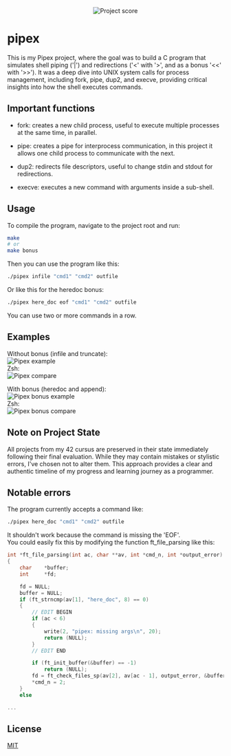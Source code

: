 <div align="center">
  <img src="https://i.ibb.co/cmF80PB/image.png" alt="Project score">
</div>

# pipex
  
This is my Pipex project, where the goal was to build a C program that simulates shell piping ('|') and redirections ('<' with '>', and as a bonus '<<' with '>>'). It was a deep dive into UNIX system calls for process management, including fork, pipe, dup2, and execve, providing critical insights into how the shell executes commands. 

## Important functions

- fork: creates a new child process, useful to execute multiple processes at the same time, in parallel.

- pipe: creates a pipe for interprocess communication, in this project it allows one child process to communicate with the next.

- dup2: redirects file descriptors, useful to change stdin and stdout for redirections.

- execve: executes a new command with arguments inside a sub-shell.

## Usage

To compile the program, navigate to the project root and run:
```Bash
make
# or
make bonus
```

Then you can use the program like this:

```Bash
./pipex infile "cmd1" "cmd2" outfile
```

Or like this for the heredoc bonus:

```Bash
./pipex here_doc eof "cmd1" "cmd2" outfile
```

You can use two or more commands in a row.
 
## Examples

Without bonus (infile and truncate):  
![Pipex example](https://i.ibb.co/chfzsdD4/image.png)  
Zsh:  
![Pipex compare](https://i.ibb.co/4nGbxBDL/image.png)  

With bonus (heredoc and append):  
![Pipex bonus example](https://i.ibb.co/TD5Y3krT/image.png)  
Zsh:  
![Pipex bonus compare](https://i.ibb.co/q30DpC72/image.png)  

## Note on Project State

All projects from my 42 cursus are preserved in their state immediately following their final evaluation. While they may contain mistakes or stylistic errors, I've chosen not to alter them. This approach provides a clear and authentic timeline of my progress and learning journey as a programmer.

## Notable errors

The program currently accepts a command like:

```Bash
./pipex here_doc "cmd1" "cmd2" outfile
```

It shouldn't work because the command is missing the 'EOF'.  
You could easily fix this by modifying the function ft_file_parsing like this:

```C
int	*ft_file_parsing(int ac, char **av, int *cmd_n, int *output_error)
{
	char	*buffer;
	int		*fd;

	fd = NULL;
	buffer = NULL;
	if (ft_strncmp(av[1], "here_doc", 8) == 0)
	{
        // EDIT BEGIN
		if (ac < 6)
		{
			write(2, "pipex: missing args\n", 20);
			return (NULL);
		}
        // EDIT END

		if (ft_init_buffer(&buffer) == -1)
			return (NULL);
		fd = ft_check_files_sp(av[2], av[ac - 1], output_error, &buffer);
		*cmd_n = 2;
	}
	else

...
```

## License

[MIT](https://choosealicense.com/licenses/mit/)  
